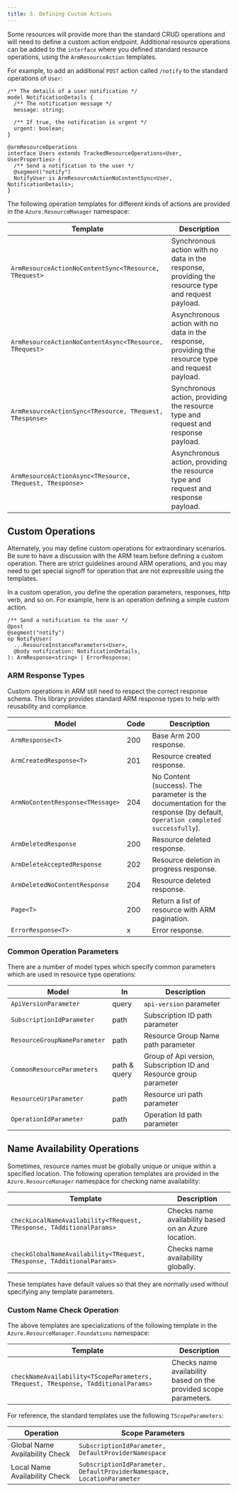 ```yaml
---
title: 5. Defining Custom Actions
---
```


Some resources will provide more than the standard CRUD operations and will need to define a custom action endpoint. Additional resource operations can be added to the `interface` where you defined standard resource operations, using the `ArmResourceAction` templates.

For example, to add an additional `POST` action called `/notify` to the standard operations of `User`:

```typespec
/** The details of a user notification */
model NotificationDetails {
  /** The notification message */
  message: string;

  /** If true, the notification is urgent */
  urgent: boolean;
}

@armResourceOperations
interface Users extends TrackedResourceOperations<User, UserProperties> {
  /** Send a notification to the user */
  @segment("notify")
  NotifyUser is ArmResourceActionNoContentSync<User, NotificationDetails>;
}
```

The following operation templates for different kinds of actions are provided in the `Azure.ResourceManager` namespace:

| Template                                                 | Description                                                                                        |
| -------------------------------------------------------- | -------------------------------------------------------------------------------------------------- |
| `ArmResourceActionNoContentSync<TResource, TRequest>`    | Synchronous action with no data in the response, providing the resource type and request payload.  |
| `ArmResourceActionNoContentAsync<TResource, TRequest>`   | Asynchronous action with no data in the response, providing the resource type and request payload. |
| `ArmResourceActionSync<TResource, TRequest, TResponse>`  | Synchronous action, providing the resource type and request and response payload.                  |
| `ArmResourceActionAsync<TResource, TRequest, TResponse>` | Asynchronous action, providing the resource type and request and response payload.                 |

## Custom Operations

Alternately, you may define custom operations for extraordinary scenarios. Be sure to have a discussion with the ARM team before defining a custom operation.
There are strict guidelines around ARM operations, and you may need to get special signoff for operation that are not expressible using the templates.

In a custom operation, you define the operation parameters, responses, http verb, and so on. For example, here is an operation defining a simple custom action.

```typespec
/** Send a notification to the user */
@post
@segment("notify")
op NotifyUser(
  ...ResourceInstanceParameters<User>,
  @body notification: NotificationDetails,
): ArmResponse<string> | ErrorResponse;
```

### ARM Response Types

Custom operations in ARM still need to respect the correct response schema. This library provides standard ARM response types to help with reusability and compliance.

| Model                            | Code | Description                                                                                                                 |
| -------------------------------- | ---- | --------------------------------------------------------------------------------------------------------------------------- |
| `ArmResponse<T>`                 | 200  | Base Arm 200 response.                                                                                                      |
| `ArmCreatedResponse<T>`          | 201  | Resource created response.                                                                                                  |
| `ArmNoContentResponse<TMessage>` | 204  | No Content (success). The parameter is the documentation for the response (by default, `Operation completed successfully`). |
| `ArmDeletedResponse`             | 200  | Resource deleted response.                                                                                                  |
| `ArmDeleteAcceptedResponse`      | 202  | Resource deletion in progress response.                                                                                     |
| `ArmDeletedNoContentResponse`    | 204  | Resource deleted response.                                                                                                  |
| `Page<T>`                        | 200  | Return a list of resource with ARM pagination.                                                                              |
| `ErrorResponse<T>`               | x    | Error response.                                                                                                             |

### Common Operation Parameters

There are a number of model types which specify common parameters which are used in resource type operations:

| Model                        | In           | Description                                                        |
| ---------------------------- | ------------ | ------------------------------------------------------------------ |
| `ApiVersionParameter`        | query        | `api-version` parameter                                            |
| `SubscriptionIdParameter`    | path         | Subscription ID path parameter                                     |
| `ResourceGroupNameParameter` | path         | Resource Group Name path parameter                                 |
| `CommonResourceParameters`   | path & query | Group of Api version, Subscription ID and Resource group parameter |
| `ResourceUriParameter`       | path         | Resource uri path parameter                                        |
| `OperationIdParameter`       | path         | Operation Id path parameter                                        |

## Name Availability Operations

Sometimes, resource names must be globally unique or unique within a specified location. The following operation templates are provided in the `Azure.ResourceManager` namespace for checking name availability:

| Template                                                              | Description                                          |
| --------------------------------------------------------------------- | ---------------------------------------------------- |
| `checkLocalNameAvailability<TRequest, TResponse, TAdditionalParams>`  | Checks name availability based on an Azure location. |
| `checkGlobalNameAvailability<TRequest, TResponse, TAdditionalParams>` | Checks name availability globally.                   |

These templates have default values so that they are normally used without specifying any template parameters.

### Custom Name Check Operation

The above templates are specializations of the following template in the `Azure.ResourceManager.Foundations` namespace:

| Template                                                                          | Description                                                      |
| --------------------------------------------------------------------------------- | ---------------------------------------------------------------- |
| `checkNameAvailability<TScopeParameters, TRequest, TResponse, TAdditionalParams>` | Checks name availability based on the provided scope parameters. |

For reference, the standard templates use the following `TScopeParameters`:

| Operation                      | Scope Parameters                                                       |
| ------------------------------ | ---------------------------------------------------------------------- |
| Global Name Availability Check | `SubscriptionIdParameter, DefaultProviderNamespace`                    |
| Local Name Availability Check  | `SubscriptionIdParameter, DefaultProviderNamespace, LocationParameter` |
